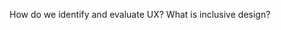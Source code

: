 How do we identify and evaluate UX? What is inclusive design?

<!-- 1. Who does what in modern web development? -->

<!-- #### W6 Slides
A PDF version of this week's slides will be added after class 👍 -->
<!-- [PDF](files/w06.min.pdf){:target="_blank"} ( KB) -->

<!-- #### W6 Homework -->
